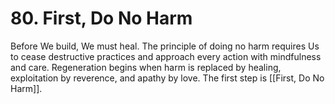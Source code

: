 # 80. First, Do No Harm

Before We build, We must heal. The principle of doing no harm requires Us to cease destructive practices and approach every action with mindfulness and care. Regeneration begins when harm is replaced by healing, exploitation by reverence, and apathy by love. The first step is [[First, Do No Harm]]. 

